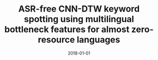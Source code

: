 ---
title: "ASR-free CNN-DTW keyword spotting using multilingual bottleneck features for almost zero-resource languages"
collection: publications
permalink: /publication/2018-asrfree-cnndtw-keyword-spotting-using
date: 2018-01-01
venue: 'arXiv:1807.08666'
paperurl: 'https://arxiv.org/pdf/1807.08666'
citation: 'Raghav Menon, Herman Kamper, Emre Yilmaz, John Quinn, Thomas Niesler'
---